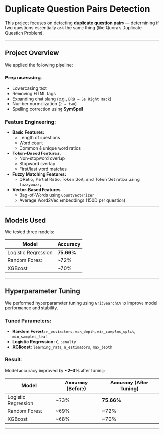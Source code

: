 # Duplicate Question Pairs Detection

This project focuses on detecting **duplicate question pairs** — determining if two questions essentially ask the same thing (like Quora’s Duplicate Question Problem).

---

##  Project Overview

We applied the following pipeline:

###  Preprocessing:
- Lowercasing text
- Removing HTML tags
- Expanding chat slang (e.g., `BRB → Be Right Back`)
- Number normalization (`2 → two`)
- Spelling correction using **SymSpell**

###  Feature Engineering:
- **Basic Features:**  
  - Length of questions  
  - Word count  
  - Common & unique word ratios
- **Token-Based Features:**  
  - Non-stopword overlap  
  - Stopword overlap  
  - First/last word matches
- **Fuzzy Matching Features:**  
  - QRatio, Partial Ratio, Token Sort, and Token Set ratios using `fuzzywuzzy`
- **Vector-Based Features:**  
  - Bag-of-Words using `CountVectorizer`  
  - Average Word2Vec embeddings (150D per question)

---

##  Models Used
We tested three models:

| Model               | Accuracy |
|--------------------|----------|
| Logistic Regression | **75.66%**  |
| Random Forest       | ~72%     |
| XGBoost             | ~70%     |

---

##  Hyperparameter Tuning

We performed hyperparameter tuning using `GridSearchCV` to improve model performance and stability.

### Tuned Parameters:
- **Random Forest:** `n_estimators`, `max_depth`, `min_samples_split`, `min_samples_leaf`
- **Logistic Regression:** `C`, `penalty`
- **XGBoost:** `learning_rate`, `n_estimators`, `max_depth`

### Result:
Model accuracy improved by **~2–3%** after tuning:

| Model               | Accuracy (Before) | Accuracy (After Tuning) |
|--------------------|------------------|--------------------------|
| Logistic Regression | ~73%             | **75.66%**             |
| Random Forest       | ~69%             | ~72%                     |
| XGBoost             | ~68%             | ~70%                     |

---

